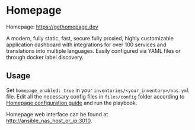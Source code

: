 # Homepage

Homepage: <https://gethomepage.dev>

A modern, fully static, fast, secure fully proxied, highly customizable application dashboard with integrations for over 100 services and translations into multiple languages. Easily configured via YAML files or through docker label discovery.

## Usage

Set `homepage_enabled: true` in your `inventories/<your_inventory>/nas.yml` file.
Edit all the necessary config files in `files/config` folder according to [Homepage configuration guide](https://gethomepage.dev/v0.7.2/configs/) and run the playbook.

Homepage web interface can be found at <http://ansible_nas_host_or_ip:3010>.
